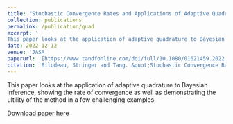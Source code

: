 ```yaml
---
title: "Stochastic Convergence Rates and Applications of Adaptive Quadrature in Bayesian Inference"
collection: publications
permalink: /publication/quad
excerpt: '
This paper looks at the application of adaptive quadrature to Bayesian inference, showing the rate of convergence as well as demonstrating the ultility of the method in a few challenging examples.'
date: 2022-12-12
venue: 'JASA'
paperurl: '[https://www.tandfonline.com/doi/full/10.1080/01621459.2022.2141635]'
citation: 'Bilodeau, Stringer and Tang. &quot;Stochastic Convergence Rates and Applications of Adaptive Quadrature in Bayesian Inference.&quot; <i>Journal of the American Statistical Association</i>, 1-11.'
---
```

This paper looks at the application of adaptive quadrature to Bayesian inference, showing the rate of convergence as well as demonstrating the ultility of the method in a few challenging examples.

[Download paper here](https://www.tandfonline.com/doi/full/10.1080/01621459.2022.2141635)
